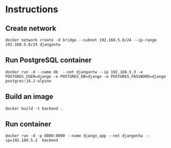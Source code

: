 # Instructions
## Create network
```
docker network create -d bridge --subnet 192.168.5.0/24 --ip-range 192.168.5.0/24 djangontw
```
## Run PostgreSQL container
```
docker run -d --name db  --net djangontw --ip 192.168.5.3 -e POSTGRES_USER=django -e POSTGRES_DB=django -e POSTGRES_PASSWORD=django postgres:14.2-alpine
```
## Build an image
```
docker build -t backend .
```
## Run container 
```
docker run -d -p 8000:8000 --name django_app --net djangontw --ip=192.168.5.2  backend
```